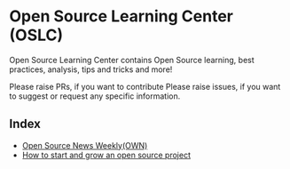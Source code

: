 # Open Source Learning Center (OSLC)
Open Source Learning Center contains Open Source learning, best practices, analysis, tips and tricks and more!

Please raise PRs, if you want to contribute
Please raise issues, if you want to suggest or request any specific information.

## Index
 - [Open Source News Weekly(OWN)](https://github.com/skdwriting/oslc/blob/master/own.md)
 - [How to start and grow an open source project](https://docs.google.com/presentation/d/1dQ1Bbj0WUra3GrQZ7kIdN8UoMlVJpAmFAJszdH5lofg/edit?usp=sharing)
